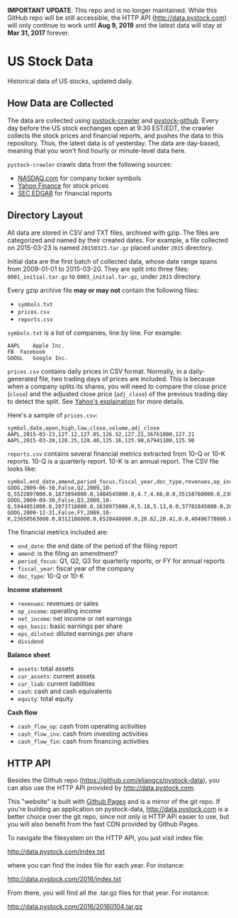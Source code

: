 **IMPORTANT UPDATE**: This repo and is no longer maintained. While this GitHub repo will be still accessible, the HTTP API (http://data.pystock.com) will only continue to work until **Aug 9, 2019** and the latest data will stay at **Mar 31, 2017** forever.

# US Stock Data

Historical data of US stocks, updated daily.

## How Data are Collected

The data are collected using [pystock-crawler](https://github.com/eliangcs/pystock-crawler)
and [pystock-github](https://github.com/eliangcs/pystock-github). Every day
before the US stock exchanges open at 9:30 EST/EDT, the crawler collects the
stock prices and financial reports, and pushes the data to this repository.
Thus, the latest data is of yesterday. The data are day-based, meaning that
you won't find hourly or minute-level data here.

`pystock-crawler` crawls data from the following sources:

* [NASDAQ.com](http://www.nasdaq.com) for company ticker symbols
* [Yahoo Finance](http://finance.yahoo.com) for stock prices
* [SEC EDGAR](http://www.sec.gov/edgar/searchedgar/companysearch.html) for
  financial reports

## Directory Layout

All data are stored in CSV and TXT files, archived with gzip. The files are
categorized and named by their created dates. For example, a file collected on
2015-03-23 is named `20150323.tar.gz` placed under `2015` directory.

Initial data are the first batch of collected data, whose date range spans from
2009-01-01 to 2015-03-20. They are split into three files: `0001_initial.tar.gz`
to `0003_initial.tar.gz`, under `2015` directory.

Every gzip archive file **may or may not** contain the following files:

* `symbols.txt`
* `prices.csv`
* `reports.csv`

`symbols.txt` is a list of companies, line by line. For example:

```
AAPL	Apple Inc.
FB	Facebook
GOOGL	Google Inc.
```

`prices.csv` contains daily prices in CSV format. Normally, in a
daily-generated file, two trading days of prices are included. This is because
when a company splits its shares, you will need to compare the close price
(`close`) and the adjusted close price (`adj_close`) of the previous trading
day to detect the split. See [Yahoo's explaination](https://help.yahoo.com/kb/finance/historical-prices-sln2311.html)
for more details.

Here's a sample of `prices.csv`:

```
symbol,date,open,high,low,close,volume,adj_close
AAPL,2015-03-23,127.12,127.85,126.52,127.21,36761000,127.21
AAPL,2015-03-20,128.25,128.40,125.16,125.90,67941100,125.90
```

`reports.csv` contains several financial metrics extracted from 10-Q or 10-K
reports. 10-Q is a quarterly report. 10-K is an annual report. The CSV file
looks like:

```
symbol,end_date,amend,period_focus,fiscal_year,doc_type,revenues,op_income,net_income,eps_basic,eps_diluted,dividend,assets,cur_assets,cur_liab,cash,equity,cash_flow_op,cash_flow_inv,cash_flow_fin
GOOG,2009-06-30,False,Q2,2009,10-Q,5522897000.0,1873894000.0,1484545000.0,4.7,4.66,0.0,35158760000.0,23834853000.0,2000962000.0,11911351000.0,31594856000.0,3858684000.0,-635974000.0,46354000.0
GOOG,2009-09-30,False,Q3,2009,10-Q,5944851000.0,2073718000.0,1638975000.0,5.18,5.13,0.0,37702845000.0,26353544000.0,2321774000.0,12087115000.0,33721753000.0,6584667000.0,-3245963000.0,74851000.0
GOOG,2009-12-31,False,FY,2009,10-K,23650563000.0,8312186000.0,6520448000.0,20.62,20.41,0.0,40496778000.0,29166958000.0,2747467000.0,10197588000.0,36004224000.0,9316198000.0,-8019205000.0,233412000.0
```

The financial metrics included are:

* `end_date`: the end date of the period of the filing report
* `amend`: is the filing an amendment?
* `period_focus`: Q1, Q2, Q3 for quarterly reports, or FY for annual reports
* `fiscal_year`: fiscal year of the company
* `doc_type`: 10-Q or 10-K

**Income statement**

* `revenues`: revenues or sales
* `op_income`: operating income
* `net_income`: net income or net earnings
* `eps_basic`: basic earnings per share
* `eps_diluted`: diluted earnings per share
* `dividend`

**Balance sheet**

* `assets`: total assets
* `cur_assets`: current assets
* `cur_liab`: current liabilities
* `cash`: cash and cash equivalents
* `equity`: total equity

**Cash flow**

* `cash_flow_op`: cash from operating activities
* `cash_flow_inv`: cash from investing activities
* `cash_flow_fin`: cash from financing activities

## HTTP API

Besides the Github repo (https://github.com/eliangcs/pystock-data), you can
also use the HTTP API provided by http://data.pystock.com.

This "website" is built with [Github Pages](https://pages.github.com/) and is
a mirror of the git repo. If you're building an application on pystock-data,
http://data.pystock.com is a better choice over the git repo, since not only is
HTTP API easier to use, but you will also benefit from the fast CDN provided by
Github Pages.

To navigate the filesystem on the HTTP API, you just visit index file:

http://data.pystock.com/index.txt

where you can find the index file for each year. For instance:

http://data.pystock.com/2016/index.txt

From there, you will find all the .tar.gz files for that year. For instance:

http://data.pystock.com/2016/20160104.tar.gz
